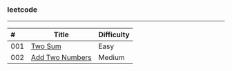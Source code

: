 ### leetcode
---

| #    | Title                                                        | Difficulty |
| :--- | ------------------------------------------------------------ | ---------- |
| 001  | [Two Sum](https://leetcode.com/problems/two-sum/)            | Easy       |
| 002  | [Add Two Numbers](https://leetcode.com/problems/add-two-numbers/) | Medium     |

